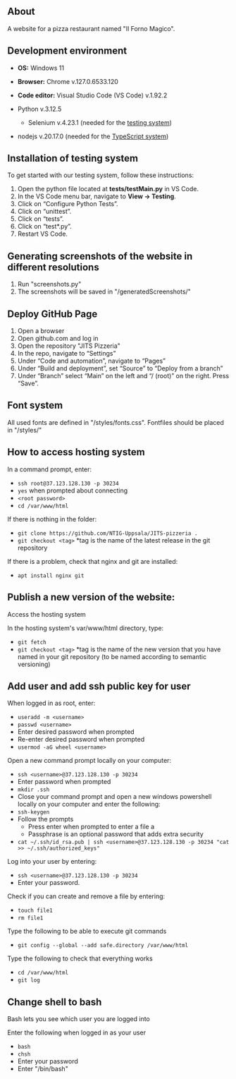 ## About
A website for a pizza restaurant named "Il Forno Magico".

## Development environment
* **OS:** Windows 11
* **Browser:** Chrome v.127.0.6533.120
* **Code editor:** Visual Studio Code (VS Code) v.1.92.2
* Python v.3.12.5

    * Selenium v.4.23.1 (needed for the [testing system](#installation-of-testing-system))

* nodejs v.20.17.0 (needed for the [TypeScript system](#installation-of-typescript-system))


## Installation of testing system
To get started with our testing system, follow these instructions:

1. Open the python file located at **tests/testMain.py** in VS Code. 
2. In the VS Code menu bar, navigate to **View -> Testing**.
3. Click on “Configure Python Tests”.
4. Click on “unittest”.
5. Click on “tests”.
6. Click on “test*.py”.
7. Restart VS Code.

## Generating screenshots of the website in different resolutions

1. Run "screenshots.py"
2. The screenshots will be saved in "/generatedScreenshots/"

## Deploy GitHub Page

1. Open a browser
2. Open github.com and log in
3. Open the repository "JITS Pizzeria"
4. In the repo, navigate to “Settings”
5. Under “Code and automation”, navigate to “Pages”
6. Under “Build and deployment”, set “Source” to “Deploy from a branch”
7. Under “Branch” select “Main” on the left and “/ (root)” on the right. Press “Save”.

## Font system

All used fonts are defined in "/styles/fonts.css". Fontfiles should be placed in "/styles/"

## How to access hosting system

In a command prompt, enter:
* `ssh root@37.123.128.130 -p 30234`
* `yes` when prompted about connecting
* `<root password>`
* `cd /var/www/html`

If there is nothing in the folder:
* `git clone https://github.com/NTIG-Uppsala/JITS-pizzeria .`
* `git checkout <tag>` *tag is the name of the latest release in the git repository

If there is a problem, check that nginx and git are installed:
* `apt install nginx git`

## Publish a new version of the website:

Access the hosting system

In the hosting system's var/www/html directory, type:
* `git fetch`
* `git checkout <tag>` *tag is the name of the new version that you have named in your git repository (to be named according to semantic versioning)

## Add user and add ssh public key for user

When logged in as root, enter:

* `useradd -m <username>`
* `passwd <username>`
* Enter desired password when prompted
* Re-enter desired password when prompted
* `usermod -aG wheel <username>`

Open a new command prompt locally on your computer:
* `ssh <username>@37.123.128.130 -p 30234`
* Enter password when prompted
* `mkdir .ssh`
* Close your command prompt and open a new windows powershell locally on your computer and enter the following:
* `ssh-keygen`
* Follow the prompts
    * Press enter when prompted to enter a file a 
    * Passphrase is an optional password that adds extra security
* `cat ~/.ssh/id_rsa.pub | ssh <username>@37.123.128.130 -p 30234 "cat >> ~/.ssh/authorized_keys"`

Log into your user by entering:
* `ssh <username>@37.123.128.130 -p 30234`
* Enter your password.

Check if you can create and remove a file by entering:
* `touch file1`
* `rm file1`

Type the following to be able to execute git commands
* `git config --global --add safe.directory /var/www/html`

Type the following to check that everything works
* `cd /var/www/html`
* `git log`

## Change shell to bash

Bash lets you see which user you are logged into

Enter the following when logged in as your user
* `bash` 
* `chsh`
* Enter your password
* Enter "/bin/bash"